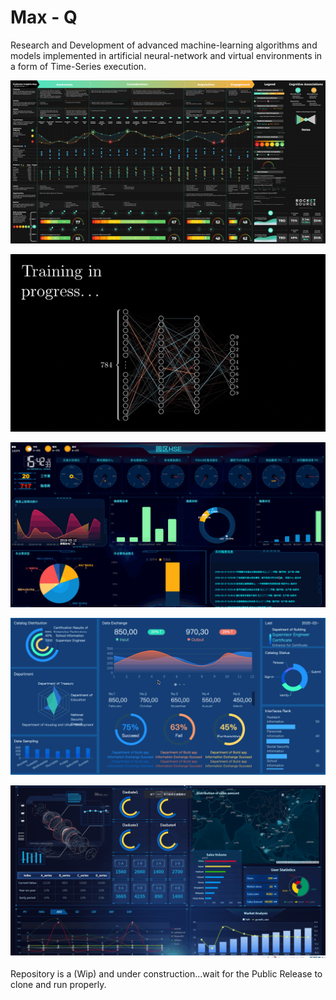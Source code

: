 # Max - Q    
Research and Development of advanced machine-learning algorithms and models implemented
in artificial neural-network and virtual environments in a form of Time-Series execution.

<p align="center">
  <img src="CIM_animted_-4.gif" alt="demo" />
</p>

<p align="center">
  <img src="BitesizedWeeBlacklemur-max-1mb.gif" alt="demo" />
</p>

<p align="center">
  <img src="1_Qd3LS4-aq7CvG-oIXlhi2A.gif" alt="demo" />
</p>

<p align="center">
  <img src="smart-city.gif" alt="demo" />
</p>


<p align="center">
  <img src="hzjh3zjk.gif" alt="demo" />
</p>



Repository is a (Wip) and under construction...wait for the Public Release to clone and run properly. 
